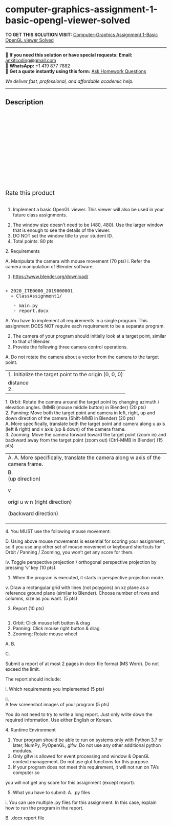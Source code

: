 # computer-graphics-assignment-1-basic-opengl-viewer-solved
**TO GET THIS SOLUTION VISIT:** [Computer-Graphics Assignment 1-Basic OpenGL viewer Solved](https://www.ankitcodinghub.com/product/computer-graphics-assignment-1-basic-opengl-viewer-solved/)


---

📩 **If you need this solution or have special requests:** **Email:** ankitcoding@gmail.com  
📱 **WhatsApp:** +1 419 877 7882  
📄 **Get a quote instantly using this form:** [Ask Homework Questions](https://www.ankitcodinghub.com/services/ask-homework-questions/)

*We deliver fast, professional, and affordable academic help.*

---

<h2>Description</h2>



<div class="kk-star-ratings kksr-auto kksr-align-center kksr-valign-top" data-payload="{&quot;align&quot;:&quot;center&quot;,&quot;id&quot;:&quot;92353&quot;,&quot;slug&quot;:&quot;default&quot;,&quot;valign&quot;:&quot;top&quot;,&quot;ignore&quot;:&quot;&quot;,&quot;reference&quot;:&quot;auto&quot;,&quot;class&quot;:&quot;&quot;,&quot;count&quot;:&quot;0&quot;,&quot;legendonly&quot;:&quot;&quot;,&quot;readonly&quot;:&quot;&quot;,&quot;score&quot;:&quot;0&quot;,&quot;starsonly&quot;:&quot;&quot;,&quot;best&quot;:&quot;5&quot;,&quot;gap&quot;:&quot;4&quot;,&quot;greet&quot;:&quot;Rate this product&quot;,&quot;legend&quot;:&quot;0\/5 - (0 votes)&quot;,&quot;size&quot;:&quot;24&quot;,&quot;title&quot;:&quot;Computer-Graphics Assignment 1-Basic OpenGL viewer Solved&quot;,&quot;width&quot;:&quot;0&quot;,&quot;_legend&quot;:&quot;{score}\/{best} - ({count} {votes})&quot;,&quot;font_factor&quot;:&quot;1.25&quot;}">

<div class="kksr-stars">

<div class="kksr-stars-inactive">
            <div class="kksr-star" data-star="1" style="padding-right: 4px">


<div class="kksr-icon" style="width: 24px; height: 24px;"></div>
        </div>
            <div class="kksr-star" data-star="2" style="padding-right: 4px">


<div class="kksr-icon" style="width: 24px; height: 24px;"></div>
        </div>
            <div class="kksr-star" data-star="3" style="padding-right: 4px">


<div class="kksr-icon" style="width: 24px; height: 24px;"></div>
        </div>
            <div class="kksr-star" data-star="4" style="padding-right: 4px">


<div class="kksr-icon" style="width: 24px; height: 24px;"></div>
        </div>
            <div class="kksr-star" data-star="5" style="padding-right: 4px">


<div class="kksr-icon" style="width: 24px; height: 24px;"></div>
        </div>
    </div>

<div class="kksr-stars-active" style="width: 0px;">
            <div class="kksr-star" style="padding-right: 4px">


<div class="kksr-icon" style="width: 24px; height: 24px;"></div>
        </div>
            <div class="kksr-star" style="padding-right: 4px">


<div class="kksr-icon" style="width: 24px; height: 24px;"></div>
        </div>
            <div class="kksr-star" style="padding-right: 4px">


<div class="kksr-icon" style="width: 24px; height: 24px;"></div>
        </div>
            <div class="kksr-star" style="padding-right: 4px">


<div class="kksr-icon" style="width: 24px; height: 24px;"></div>
        </div>
            <div class="kksr-star" style="padding-right: 4px">


<div class="kksr-icon" style="width: 24px; height: 24px;"></div>
        </div>
    </div>
</div>


<div class="kksr-legend" style="font-size: 19.2px;">
            <span class="kksr-muted">Rate this product</span>
    </div>
    </div>
<div class="page" title="Page 1">
<div class="layoutArea">
<div class="column">
&nbsp;

1. Implement a basic OpenGL viewer. This viewer will also be used in your future class assignments.

<ol start="2">
<li>The window size doesn’t need to be (480, 480). Use the larger window that is enough to see the details of the viewer.</li>
<li>DO NOT set the window title to your student ID.</li>
<li>Total points: 80 pts</li>
</ol>
2. Requirements

A. Manipulate the camera with mouse movement (70 pts) i. Refer the camera manipulation of Blender software.

1. https://www.blender.org/download/

</div>
</div>
<div class="layoutArea">
<div class="column">
<pre>+ 2020_ITE0000_2019000001
  + ClassAssignment1/
</pre>
<pre>   - main.py
   - report.docx
</pre>
</div>
</div>
<div class="layoutArea">
<div class="column">
A. You have to implement all requirements in a single program. This assignment DOES NOT require each requirement to be a separate program.

</div>
</div>
</div>
<div class="page" title="Page 2">
<div class="layoutArea">
<div class="column">
<ol start="2">
<li>The camera of your program should initially look at a target point, similar to that of Blender.</li>
<li>Provide the following three camera control operations.</li>
</ol>
A. Do not rotate the camera about a vector from the camera to the target point.

</div>
</div>
<table>
<tbody>
<tr>
<td>
<div class="layoutArea">
<div class="column">
1. Initialize the target point to the origin (0, 0, 0)

</div>
</div>
</td>
</tr>
<tr>
<td>
<div class="layoutArea">
<div class="column">
distance

</div>
</div>
<div class="layoutArea">
<div class="column">
2.

</div>
</div>
</td>
</tr>
</tbody>
</table>
<div class="layoutArea">
<div class="column">
1. Orbit: Rotate the camera around the target point by changing azimuth / elevation angles. (MMB (mouse middle button) in Blender) (20 pts)

</div>
</div>
<div class="layoutArea">
<div class="column">
2. Panning: Move both the target point and camera in left, right, up and down direction of the camera (Shift-MMB in Blender) (20 pts)

</div>
</div>
<div class="layoutArea">
<div class="column">
A. More specifically, translate both the target point and camera along u axis (left &amp; right) and v axis (up &amp; down) of the camera frame.

</div>
</div>
<div class="layoutArea">
<div class="column">
3. Zooming: Move the camera forward toward the target point (zoom in) and backward away from the target point (zoom out) (Ctrl-MMB in Blender) (15 pts)

</div>
</div>
<table>
<tbody>
<tr>
<td>
<div class="layoutArea">
<div class="column">
A. A. More specifically, translate the camera along w axis of the camera frame.

</div>
</div>
</td>
</tr>
<tr>
<td>
<div class="layoutArea">
<div class="column">
B.

</div>
<div class="column">
(up direction)

v

origi u w n (right direction)

(backward direction)

</div>
</div>
</td>
</tr>
</tbody>
</table>
</div>
<div class="page" title="Page 3">
<div class="layoutArea">
<div class="column">
4. You MUST use the following mouse movement:

D. Using above mouse movements is essential for scoring your assignment, so if you use any other set of mouse movement or keyboard shortcuts for Orbit / Panning / Zooming, you won’t get any score for them.

iv. Toggle perspective projection / orthogonal perspective projection by pressing ‘v’ key (10 pts).

1. When the program is executed, it starts in perspective projection mode.

v. Draw a rectangular grid with lines (not polygons) on xz plane as a reference ground plane (similar to Blender). Choose number of rows and columns, size as you want. (5 pts)

3. Report (10 pts)

</div>
</div>
<div class="section">
<div class="layoutArea">
<div class="column">
<ol>
<li>Orbit: Click mouse left button &amp; drag</li>
<li>Panning: Click mouse right button &amp; drag</li>
<li>Zooming: Rotate mouse wheel</li>
</ol>
</div>
</div>
</div>
<div class="layoutArea">
<div class="column">
A. B.

C.

</div>
<div class="column">
Submit a report of at most 2 pages in docx file format (MS Word). Do not exceed the limit.

The report should include:

i. Which requirements you implemented (5 pts)

</div>
</div>
<div class="layoutArea">
<div class="column">
ii.

</div>
<div class="column">
A few screenshot images of your program (5 pts)

You do not need to try to write a long report. Just only write down the required information. Use either English or Korean.

</div>
</div>
<div class="layoutArea">
<div class="column">
4. Runtime Environment

<ol>
<li>Your program should be able to run on systems only with Python 3.7 or later, NumPy, PyOpenGL, glfw. Do not use any other additional python modules.</li>
<li>Only glfw is allowed for event processing and window &amp; OpenGL context management. Do not use glut functions for this purpose.</li>
<li>If your program does not meet this requirement, it will not run on TA’s computer so</li>
</ol>
</div>
</div>
</div>
<div class="page" title="Page 4">
<div class="layoutArea">
<div class="column">
you will not get any score for this assignment (except report).

5. What you have to submit: A. .py files

i. You can use multiple .py files for this assignment. In this case, explain how to run the program in the report.

B. .docx report file

</div>
</div>
</div>

